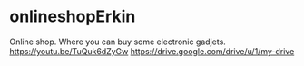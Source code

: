 # onlineshopErkin
Online shop. Where you can buy some electronic gadjets.
https://youtu.be/TuQuk6dZyGw
https://drive.google.com/drive/u/1/my-drive

